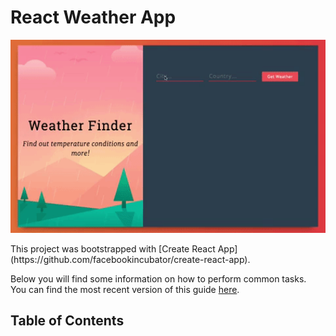 # React Weather App
<p align="center">
  <img src="https://github.com/daveyoon64/react-weather-app/blob/master/weather_app.gif" width="600">
</p>
This project was bootstrapped with [Create React App](https://github.com/facebookincubator/create-react-app).

Below you will find some information on how to perform common tasks.<br>
You can find the most recent version of this guide [here](https://github.com/facebookincubator/create-react-app/blob/master/packages/react-scripts/template/README.md).

## Table of Contents

